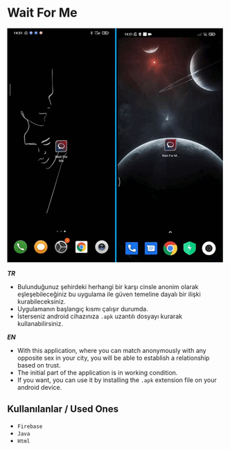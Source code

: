# Wait For Me

![](https://github.com/mudesirakyuz/Wait-For-Me/blob/main/gif.gif)

***TR***

- Bulunduğunuz şehirdeki herhangi bir karşı cinsle anonim olarak eşleşebileceğiniz bu uygulama ile güven temeline dayalı bir ilişki kurabileceksiniz.
- Uygulamanın başlangıç kısmı çalışır durumda.
- İsterseniz android cihazınıza `.apk` uzantılı dosyayı kurarak kullanabilirsiniz.

***EN***

- With this application, where you can match anonymously with any opposite sex in your city, you will be able to establish a relationship based on trust.
- The initial part of the application is in working condition.
- If you want, you can use it by installing the `.apk` extension file on your android device.

## Kullanılanlar / Used Ones

- `Firebase`
- `Java`
- `Html`
